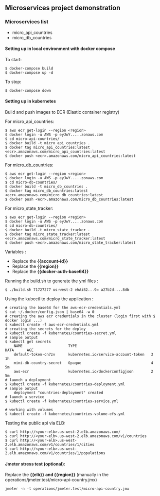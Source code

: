 ## Microservices project demonstration

### Microservices list

* micro_api_countries
* micro_db_countries

#### Setting up in local environment with docker compose

To start:

```
$ docker-compose build
$ docker-compose up -d
```
To stop:

```
$ docker-compose down
```

#### Setting up in kubernetes

Build and push images to ECR (Elastic container registry)

For micro_api_countries:

```
$ aws ecr get-login --region <region>
$ docker login -u AWS -p eyJwY.....zonaws.com
$ cd micro-api-countries/
$ docker build -t micro_api_countries .
$ docker tag micro_api_countries:latest <ecr>.amazonaws.com/micro_api_countries:latest
$ docker push <ecr>.amazonaws.com/micro_api_countries:latest
```

For micro_db_countries:

```
$ aws ecr get-login --region <region>
$ docker login -u AWS -p eyJwY.....zonaws.com
$ cd micro-db-countries/
$ docker build -t micro_db_countries .
$ docker tag micro_db_countries:latest <ecr>.amazonaws.com/micro_db_countries:latest
$ docker push <ecr>.amazonaws.com/micro_db_countries:latest
```

For micro_state_tracker:

```
$ aws ecr get-login --region <region>
$ docker login -u AWS -p eyJwY.....zonaws.com
$ cd micro-db-countries/
$ docker build -t micro_state_tracker .
$ docker tag micro_state_tracker:latest <ecr>.amazonaws.com/micro_state_tracker:latest
$ docker push <ecr>.amazonaws.com/micro_state_tracker:latest
```

Variables :

* Replace the **{{account-id}}**
* Replace the **{{region}}**
* Replace the **{{docker-auth-base64}}**

Running the build.sh to generate the yml files :

```
$ ./build.sh 71727277 us-west-2 ehAi82...9= a27b2d....8db
```

Using the kubectl to deploy the application :

```
# creating the base64 for the aws-ecr-credentials.yml
$ cat ~/.docker/config.json | base64 -w 0
# creating the aws ecr credentials in the cluster (login first with $ docker login ...)
$ kubectl create -f aws-ecr-credentials.yml
# creating the secrets for the deploy
$ kubectl create -f kubernetes/countries-secret.yml
# sample output
$ kubectl get secrets
    NAME                     TYPE                                  DATA      AGE
    default-token-cn7zv      kubernetes.io/service-account-token   3         1h
    mini-db-country-secret   Opaque                                4         5m
    aws-ecr                  kubernetes.io/dockerconfigjson        2         5m
# launch a deployment
$ kubectl create -f kubernetes/countries-deployment.yml
# sample output
    deployment "countries-deployment" created
# launch a service
$ kubectl create -f kubernetes/countries-service.yml

# working with volumes
$ kubectl create -f kubernetes/countries-volume-efs.yml

```

Testing the public api via ELB:

```
$ curl http://<your-elb>.us-west-2.elb.amazonaws.com/
$ curl http://<your-elb>.us-west-2.elb.amazonaws.com/v1/countries
$ curl http://<your-elb>.us-west-2.elb.amazonaws.com/v1/countries/1/cities
$ curl http://<your-elb>.us-west-2.elb.amazonaws.com/v1/countries/1/populations
```

#### Jmeter stress test (optional):

Replace the **{{elb}} and {{region}}** (manually in the operations/jmeter.test/micro-api-country.jmx)

```
jmeter -n -t operations/jmeter.test/micro-api-country.jmx
```